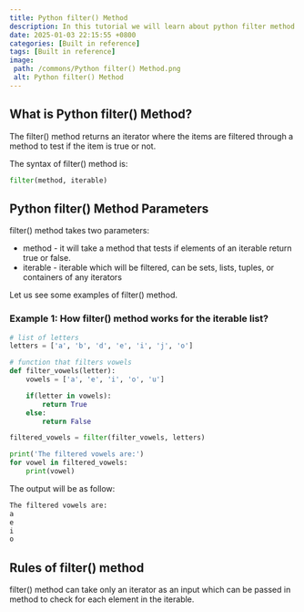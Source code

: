 ```yaml
---
title: Python filter() Method
description: In this tutorial we will learn about python filter method and its uses.
date: 2025-01-03 22:15:55 +0800
categories: [Built in reference]
tags: [Built in reference]
image:
 path: /commons/Python filter() Method.png
 alt: Python filter() Method
---
```


## What is Python filter() Method?

The filter() method returns an iterator where the items are filtered through a method to test if the item is true or not.

The syntax of filter() method is:

```python
filter(method, iterable)

```

## Python filter() Method Parameters

filter() method takes two parameters:

* method \- it will take a method that tests if elements of an iterable return true or false.  
* iterable \- iterable which will be filtered, can be sets, lists, tuples, or containers of any iterators


Let us see some examples of filter() method.

### Example 1: How filter() method works for the iterable list?

```python
# list of letters
letters = ['a', 'b', 'd', 'e', 'i', 'j', 'o']

# function that filters vowels
def filter_vowels(letter):
    vowels = ['a', 'e', 'i', 'o', 'u']

    if(letter in vowels):
        return True
    else:
        return False

filtered_vowels = filter(filter_vowels, letters)

print('The filtered vowels are:')
for vowel in filtered_vowels:
    print(vowel)

```

The output will be as follow:

```python
The filtered vowels are:
a
e
i
o

```

## Rules of filter() method

filter() method can take only an iterator as an input which can be passed in method to check for each element in the iterable.